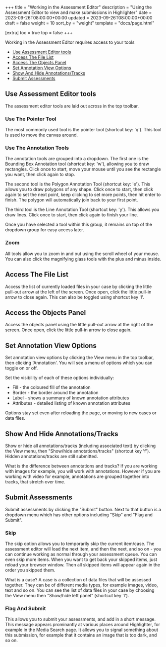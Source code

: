 +++
title = "Working in the Assessment Editor"
description = "Using the Assessment Editor to view and make submissions in Highlighter"
date = 2023-09-26T08:00:00+00:00
updated = 2023-09-26T08:00:00+00:00
draft = false
weight = 10
sort_by = "weight"
template = "docs/page.html"

[extra]
toc = true
top = false
+++

Working in the Assessment Editor requires access to your tools

- <a href="#use-assessment-editor-tools">Use Assessment Editor tools</a>
- <a href="#access-the-file-list">Access The File List</a>
- <a href="#access-the-objects-panel">Access The Objects Panel</a>
- <a href="#set-annotation-view-options">Set Annotation View Options</a>
- <a href="#show-and-hide-annotations-tracks">Show And Hide Annotations/Tracks</a>
- <a href="#submit-assessments">Submit Assessments</a>

## Use Assessment Editor tools

The assessment editor tools are laid out across in the top toolbar.

### Use The Pointer Tool
The most commonly used tool is the pointer tool (shortcut key: 'q'). This tool is used to move the canvas around.

### Use The Annotation Tools
The annotation tools are grouped into a dropdown. The first one is the Bounding Box Annotation tool (shortcut key: 'w'), allowing you to draw rectangles. Click once to start, move your mouse until you see the rectangle you want, then click again to stop.

The second tool is the Polygon Annotation Tool (shortcut key: 'e'). This allows you to draw polygons of any shape. Click once to start, then click again to set the next point, keep clicking to set more points, then hit enter to finish. The polygon will automatically join back to your first point.

The third tool is the Line Annotation Tool (shortcut key: 'y'). This allows you draw lines. Click once to start, then click again to finish your line.

Once you have selected a tool within this group, it remains on top of the dropdown group for easy access later.

### Zoom
All tools allow you to zoom in and out using the scroll wheel of your mouse. You can also click the magnifying glass tools with the plus and minus inside.

## Access The File List
Access the list of currently loaded files in your case by clicking the little pull-out arrow at the left of the screen. Once open, click the little pull-in arrow to close again. This can also be toggled using shortcut key 'l'.

## Access the Objects Panel
Access the objects panel using the little pull-out arrow at the right of the screen. Once open, click the little pull-in arrow to close again.

## Set Annotation View Options
Set annotation view options by clicking the View menu in the top toolbar, then clicking 'Annotation'. You will see a menu of options which you can toggle on or off.

Set the visibility of each of these options individually:
- Fill - the coloured fill of the annotation
- Border - the border around the annotation
- Label - shows a summary of known annotation attributes
- Attributes - detailed listing of known annotation attributes

Options stay set even after reloading the page, or moving to new cases or data files.

## Show And Hide Annotations/Tracks
Show or hide all annotations/tracks (including associated text) by clicking the View menu, then "Show/hide annotations/tracks" (shortcut key 'f'). Hidden annotations/tracks are still submitted.

What is the difference between annotations and tracks? If you are working with images for example, you will work with annotations. However if you are working with video for example, annotations are grouped together into tracks, that stretch over time.

## Submit Assessments
Submit assessments by clicking the "Submit" button. Next to that button is a dropdown menu which has other options including "Skip" and "Flag and Submit".

### Skip
The skip option allows you to temporarily skip the current item/case. The assessment editor will load the next item, and then the next, and so on - you can continue working as normal through your assessment queue. You can even skip more items. When you want to get back your skipped items, just reload your browser window. Then all skipped items will appear again in the order you skipped them.

What is a case? A case is a collection of data files that will be assessed together. They can be of different media types, for example images, video, text and so on. You can see the list of data files in your case by choosing the View menu then "Show/hide left panel" (shortcut key 'l').

### Flag And Submit
This allows you to submit your assessments, and add in a short message. This message appears prominantly at various places around Highlighter, for example in the Media Search page. It allows you to signal something about this submission, for example that it contains an image that is too dark, and so on.
